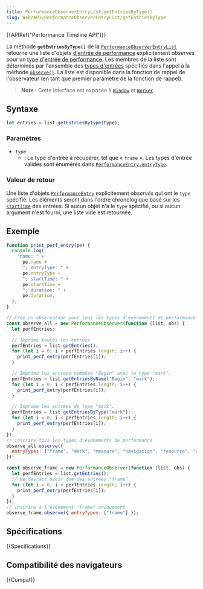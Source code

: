 ```yaml
---
title: PerformanceObserverEntryList.getEntriesByType()
slug: Web/API/PerformanceObserverEntryList/getEntriesByType
---
```


{{APIRef("Performance Timeline API")}}

La méthode **`getEntriesByType()`** de la [`PerformanceObserverEntryList`](/fr/docs/Web/API/PerformanceObserverEntryList) retourne une liste d'objets [d'entrée de performance](/fr/docs/Web/API/PerformanceEntry) explicitement _observés_ pour un [type d'entrée de performance](/fr/docs/Web/API/PerformanceEntry/entryType). Les membres de la liste sont déterminés par l'ensemble des [types d'entrées](/fr/docs/Web/API/PerformanceEntry/entryType) spécifiés dans l'appel à la méthode [`observe()`](/fr/docs/Web/API/PerformanceObserver/observe). La liste est disponible dans la fonction de rappel de l'observateur (en tant que premier paramètre de la fonction de rappel).

> **Note :** Cette interface est exposée à [`Window`](/fr/docs/Web/API/Window) et [`Worker`](/fr/docs/Web/API/Worker).

## Syntaxe

```js
let entries = list.getEntriesByType(type);
```

### Paramètres

- _`type`_
  - : Le type d'entrée à récupérer, tel que « `frame` ». Les types d'entrée valides sont énumérés dans [`PerformanceEntry.entryType`](/fr/docs/Web/API/PerformanceEntry/entryType).

### Valeur de retour

Une liste d'objets [`PerformanceEntry`](/fr/docs/Web/API/PerformanceEntry) explicitement _observés_ qui ont le `type` spécifié. Les éléments seront dans l'ordre chronologique basé sur les [`startTime`](/fr/docs/Web/API/PerformanceEntry/startTime) des entrées. Si aucun objet n'a le `type` spécifié, ou si aucun argument n'est fourni, une liste vide est retournée.

## Exemple

```js
function print_perf_entry(pe) {
  console.log(
    "name: " +
      pe.name +
      "; entryType: " +
      pe.entryType +
      "; startTime: " +
      pe.startTime +
      "; duration: " +
      pe.duration,
  );
}

// Crée un observateur pour tous les types d'événements de performance
const observe_all = new PerformanceObserver(function (list, obs) {
  let perfEntries;

  // Imprime toutes les entrées
  perfEntries = list.getEntries();
  for (let i = 0; i < perfEntries.length; i++) {
    print_perf_entry(perfEntries[i]);
  }

  // Imprime les entrées nommées "Begin" avec le type "mark".
  perfEntries = list.getEntriesByName("Begin", "mark");
  for (let i = 0; i < perfEntries.length; i++) {
    print_perf_entry(perfEntries[i]);
  }

  // Imprime les entrées de type "mark".
  perfEntries = list.getEntriesByType("mark");
  for (let i = 0; i < perfEntries.length; i++) {
    print_perf_entry(perfEntries[i]);
  }
});
// inscrire tous les types d'événements de performance
observe_all.observe({
  entryTypes: ["frame", "mark", "measure", "navigation", "resource", "server"],
});

const observe_frame = new PerformanceObserver(function (list, obs) {
  let perfEntries = list.getEntries();
  // Ne devrait avoir que des entrées "frame"
  for (let i = 0; i < perfEntries.length; i++) {
    print_perf_entry(perfEntries[i]);
  }
});
// inscrire à l'événement "frame" uniquement
observe_frame.observe({ entryTypes: ["frame"] });
```

## Spécifications

{{Specifications}}

## Compatibilité des navigateurs

{{Compat}}
